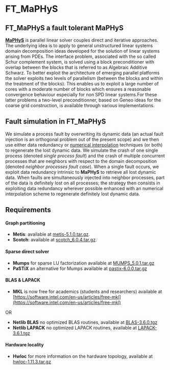 # FT_MaPHyS

## FT_MaPHyS a fault tolerant MaPHyS
[**MaPHyS**](https://gitlab.inria.fr/solverstack/maphys/maphys/) is parallel linear solver couples direct and iterative
  approaches. The underlying idea is to apply to general unstructured linear systems domain decomposition
  ideas developed for the solution of linear systems arising from PDEs. The interface problem,
  associated with the so called Schur complement system, is solved using a block preconditioner
  with overlap between the blocks that is referred to as Algebraic Additive Schwarz. To better exploit the architecture of
  emerging parallel platforms the solver exploits two levels of parallelism
  (between the blocks and within the treatment of the blocks). This enables us to exploit a large number
  of cores with a moderate number of blocks which ensures a reasonable convergence behaviour especially for non SPD linear systems.For these latter problems a two-level preconditionner, based on Geneo ideas for the coarse grid construction, is available through various implementations.
  
## Fault simulation in FT_MaPHyS
 We simulate a process fault by overwriting its
dynamic data (an actual fault injection is an orthogonal problem out
of the present scope) and we then use either data redundancy or [numerical 
interpolation](https://hal.inria.fr/hal-01323192/file/final_nlaa.pdf) 
techniques (or both) to regenerate the lost dynamic data. We simulate
the crash of one single process (denoted *single process fault*) and 
the crash of multiple concurrent processes that are
neighbors with respect to the domain decomposition (denoted
*neighbor processes fault case*). When a single fault occurs, we
exploit data redundancy intrinsic to **MaPHyS** to retrieve all lost
dynamic data. When faults are simultaneously injected into neighbor
processes, part of the data is definitely lost on all processes; the
strategy then consists in exploiting data redundancy wherever
possible enhanced with an numerical interpolation scheme to regenerate definitely lost
dynamic data.

## Requirements

#### Graph partitioning 
* **Metis**: available at [metis-5.1.0.tar.gz](http://glaros.dtc.umn.edu/gkhome/fetch/sw/metis/metis-5.1.0.tar.gz).
* **Scotch**: available at [scotch_6.0.4.tar.gz](http://gforge.inria.fr/frs/download.php/file/34618/scotch_6.0.4.tar.gz).

#### Sparse direct solver
* **Mumps** for sparse LU factorization available at [MUMPS_5.0.1.tar.gz](http://mumps.enseeiht.fr/MUMPS_5.0.1.tar.gz)
* **PaSTiX** an alternative for Mumps available at   [pastix-6.0.0.tar.gz](http://pastix.gforge.inria.fr/files/README-txt.html)

#### BLAS & LAPACK
* **MKL** is now free for academics (students and researchers) available at [https://software.intel.com/en-us/articles/free-mkl](https://software.intel.com/en-us/articles/free-mkl)

OR
* **Netlib BLAS** no optimized BLAS routines, available at [BLAS-3.6.0.tgz](http://www.netlib.org/blas/blas-3.6.0.tgz)
* **Netlib LAPACK** no optimized LAPACK routines, available at [LAPACK-3.6.1.tgz](http://www.netlib.org/lapack/lapack-3.6.1.tgz) 
 
#### Hardware locality
* **Hwloc** for more information on the hardware topology,  available at [hwloc-1.11.3.tar.gz](https://www.open-mpi.org/software/hwloc/v1.11/downloads/hwloc-1.11.3.tar.gz)

